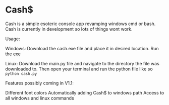 # Cash$

Cash is a simple esoteric console app revamping windows cmd or bash.
Cash is currently in development so lots of things wont work.


Usage:
  
  Windows:
    Download the cash.exe file and place it in desired location.
    Run the exe
   
  Linux:
    Download the main.py file and navigate to the directory the file was downloaded to. Then open your terminal and run the python file like so `python cash.py`

Features possibly coming in V1.1:

Different font colors
Automatically adding Cash$ to windows path
Access to all windows and linux commands
